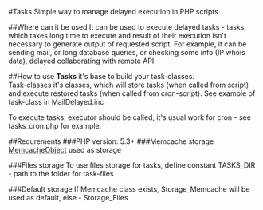 #Tasks
Simple way to manage delayed execution in PHP scripts

##Where can it be used
It can be used to execute delayed tasks - tasks, which takes long time to execute and result of their execution isn't necessary to generate output of requested script.
For example, it can be sending mail, or long database queries, or checking some info (IP whois data), delayed collaborating with remote API.

##How to use
**Tasks** it's base to build your task-classes.  
Task-classes it's classes, which will store tasks (when called from script) and execute restored tasks (when called from cron-script).
See example of task-class in MailDelayed.inc

To execute tasks, executor should be called, it's usual work for cron - see tasks_cron.php for example.

##Requrements
###PHP version: 5.3+
###Memcache storage
[MemcacheObject](https://github.com/jamm/memory/blob/master/memcache.inc) used as storage

###Files storage
To use files storage for tasks, define constant TASKS_DIR - path to the folder for task-files

###Default storage
If Memcache class exists, Storage_Memcache will be used as default, else - Storage_Files

